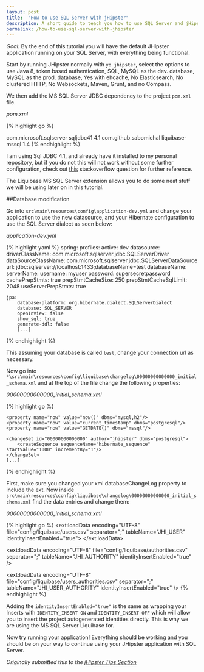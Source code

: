 ```yaml
---
layout: post
title:  "How to use SQL Server with jHipster"
description: A short guide to teach you how to use SQL Server and jHipster together.
permalink: /how-to-use-sql-server-with-jhipster
---
```

_Goal:_ By the end of this tutorial you will have the default JHipster application running on your SQL Server, with everything being functional.

Start by running JHipster normally with `yo jhipster`, select the options to use Java 8, token based authentication, SQL, MySQL as the dev. database, MySQL as the prod. database, Yes with ehcache, No Elasticsearch, No clustered HTTP, No Websockets, Maven, Grunt, and no Compass.

We then add the MS SQL Server JDBC dependency to the project `pom.xml` file.

_pom.xml_

{% highlight go %}
<!-- Microsoft JDBC -->
<dependency>
    <groupId>com.microsoft.sqlserver</groupId>
    <artifactId>sqljdbc41</artifactId>
    <version>4.1</version>
</dependency>
<!-- Liquibase MS SQL Server extensions -->
<dependency>
    <groupId>com.github.sabomichal</groupId>
    <artifactId>liquibase-mssql</artifactId>
    <version>1.4</version>
</dependency>
{% endhighlight %}    

I am using Sql JDBC 4.1, and already have it installed to my personal repository, but if you do not this will not work without some further configuration, check out [this](https://stackoverflow.com/questions/30207842/add-external-library-jar-to-spring-boot-jar-internal-lib) stackoverflow question for further reference.

The Liquibase MS SQL Server extension allows you to do some neat stuff we will be using later on in this tutorial.

##Database modification

Go into `src\main\resources\config\application-dev.yml` and change your application to use the new datasource, and your Hibernate configuration to use the SQL Server dialect as seen below:

_application-dev.yml_

{% highlight yaml %}
spring:
    profiles:
        active: dev
    datasource:
        driverClassName: com.microsoft.sqlserver.jdbc.SQLServerDriver
        dataSourceClassName: com.microsoft.sqlserver.jdbc.SQLServerDataSource
        url: jdbc:sqlserver://localhost:1433;databaseName=test
        databaseName:
        serverName:
        username: myuser
        password: supersecretpassword
        cachePrepStmts: true
        prepStmtCacheSize: 250
        prepStmtCacheSqlLimit: 2048
        useServerPrepStmts: true

    jpa:
        database-platform: org.hibernate.dialect.SQLServerDialect
        database: SQL_SERVER
        openInView: false
        show_sql: true
        generate-ddl: false
        [...]
{% endhighlight %}

This assuming your database is called `test`, change your connection url as necessary.

Now go into `*\src\main\resources\config\liquibase\changelog\00000000000000_initial_schema.xml` and at the top of the file change the following properties:

_00000000000000_initial_schema.xml_

{% highlight go %}
<databaseChangeLog
    xmlns="http://www.liquibase.org/xml/ns/dbchangelog"
    xmlns:ext="http://www.liquibase.org/xml/ns/dbchangelog-ext"
    xmlns:xsi="http://www.w3.org/2001/XMLSchema-instance"
    xsi:schemaLocation="http://www.liquibase.org/xml/ns/dbchangelog http://www.liquibase.org/xml/ns/dbchangelog/dbchangelog-3.1.xsd
    http://www.liquibase.org/xml/ns/dbchangelog-ext http://www.liquibase.org/xml/ns/dbchangelog/dbchangelog-ext.xsd">

    <property name="now" value="now()" dbms="mysql,h2"/>
    <property name="now" value="current_timestamp" dbms="postgresql"/>
    <property name="now" value="GETDATE()" dbms="mssql"/>

    <changeSet id="00000000000000" author="jhipster" dbms="postgresql">
        <createSequence sequenceName="hibernate_sequence" startValue="1000" incrementBy="1"/>
    </changeSet>
    [...]
{% endhighlight %}

First, make sure you changed your xml databaseChangeLog property to include the ext. Now inside `src\main\resources\config\liquibase\changelog\00000000000000_initial_schema.xml` find the data entries and change them:

_00000000000000_initial_schema.xml_

{% highlight go %}
<ext:loadData encoding="UTF-8"
            file="config/liquibase/users.csv"
            separator=";"
            tableName="JHI_USER" identityInsertEnabled="true">
    <column name="activated" type="boolean"/>
    <column name="created_date" type="timestamp"/>
</ext:loadData>
<dropDefaultValue tableName="JHI_USER" columnName="created_date" columnDataType="datetime"/>

<ext:loadData encoding="UTF-8"
                file="config/liquibase/authorities.csv"
                separator=";"
                tableName="JHI_AUTHORITY"
                identityInsertEnabled="true" />

<ext:loadData encoding="UTF-8"
                file="config/liquibase/users_authorities.csv"
                separator=";"
                tableName="JHI_USER_AUTHORITY"
                identityInsertEnabled="true" />
{% endhighlight %}

Adding the `identityInsertEnabled="true"` is the same as wrapping your Inserts with `IDENTITY_INSERT ON` and `IDENTITY_INSERT OFF` which will allow you to insert the project autogenerated identities directly. This is why we are using the MS SQL Server Liquibase for.

Now try running your application! Everything should be working and you should be on your way to continue using your JHipster application with SQL Server.

_Originally submitted this to the [jHipster Tips Section][1]_

[1]: https://jhipster.github.io/tips/004_tip_using_ms_sql_server.html
